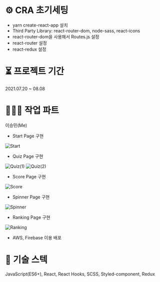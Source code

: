 # ⚙️ CRA 초기세팅
- yarn create-react-app 설치
- Third Party Library: react-router-dom, node-sass, react-icons
- react-router-dom을 사용해서 Routes.js 설정
- react-router 설정
- react-redux 설정

# ⏳ 프로젝트 기간
2021.07.20 ~ 08.08

# 🧑🏻‍💻 작업 파트
이승민(Me) 
- Start Page 구현

![Start](https://user-images.githubusercontent.com/76721552/129129142-44b7fcf5-9216-4cce-87ea-c53040bcf68e.png)

- Quiz Page 구현

![Quiz(1)](https://user-images.githubusercontent.com/76721552/129129129-5e1a5044-55b9-4196-930d-8e73c531dff0.png)
![Quiz(2)](https://user-images.githubusercontent.com/76721552/129129134-ec0c8b15-0a4d-460c-9cad-07dcf733214c.png)

- Score Page 구현

![Score](https://user-images.githubusercontent.com/76721552/129129139-ca905786-a46a-4917-9a10-cb9f61ae706a.png)

- Spinner Page 구현

![Spinner](https://user-images.githubusercontent.com/76721552/129129415-58b38d8f-0a7c-45ce-8d94-8032e26332ba.png)

- Ranking Page 구현

![Ranking](https://user-images.githubusercontent.com/76721552/129129138-6f3a122a-d0d7-4517-8861-cdc5e12e2cda.png)

- AWS, Firebase 이용 배포

# 🥇 기술 스텍
JavaScript(ES6+), React, React Hooks, SCSS, Styled-component, Redux
